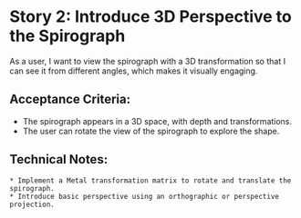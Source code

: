 # Story 2: Introduce 3D Perspective to the Spirograph

As a user, I want to view the spirograph with a 3D transformation so that I can see it from different angles, which makes it visually engaging.

## Acceptance Criteria:
* The spirograph appears in a 3D space, with depth and transformations.
* The user can rotate the view of the spirograph to explore the shape.

## Technical Notes:
    * Implement a Metal transformation matrix to rotate and translate the spirograph.
    * Introduce basic perspective using an orthographic or perspective projection.

